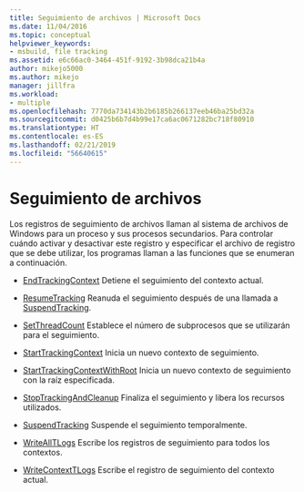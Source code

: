 ```yaml
---
title: Seguimiento de archivos | Microsoft Docs
ms.date: 11/04/2016
ms.topic: conceptual
helpviewer_keywords:
- msbuild, file tracking
ms.assetid: e6c66ac0-3464-451f-9192-3b98dca21b4a
author: mikejo5000
ms.author: mikejo
manager: jillfra
ms.workload:
- multiple
ms.openlocfilehash: 7770da734143b2b6185b266137eeb46ba25bd32a
ms.sourcegitcommit: d0425b6b7d4b99e17ca6ac0671282bc718f80910
ms.translationtype: HT
ms.contentlocale: es-ES
ms.lasthandoff: 02/21/2019
ms.locfileid: "56640615"
---
```

# <a name="file-tracking"></a>Seguimiento de archivos
Los registros de seguimiento de archivos llaman al sistema de archivos de Windows para un proceso y sus procesos secundarios. Para controlar cuándo activar y desactivar este registro y especificar el archivo de registro que se debe utilizar, los programas llaman a las funciones que se enumeran a continuación.

- [EndTrackingContext](../msbuild/endtrackingcontext.md) Detiene el seguimiento del contexto actual.

- [ResumeTracking](../msbuild/resumetracking.md) Reanuda el seguimiento después de una llamada a [SuspendTracking](../msbuild/suspendtracking.md).

- [SetThreadCount](../msbuild/setthreadcount.md) Establece el número de subprocesos que se utilizarán para el seguimiento.

- [StartTrackingContext](../msbuild/starttrackingcontext.md) Inicia un nuevo contexto de seguimiento.

- [StartTrackingContextWithRoot](../msbuild/starttrackingcontextwithroot.md) Inicia un nuevo contexto de seguimiento con la raíz especificada.

- [StopTrackingAndCleanup](../msbuild/stoptrackingandcleanup.md) Finaliza el seguimiento y libera los recursos utilizados.

- [SuspendTracking](../msbuild/suspendtracking.md) Suspende el seguimiento temporalmente.

- [WriteAllTLogs](../msbuild/writealltlogs.md) Escribe los registros de seguimiento para todos los contextos.

- [WriteContextTLogs](../msbuild/writecontexttlogs.md) Escribe el registro de seguimiento del contexto actual.